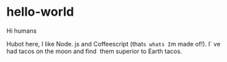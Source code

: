 # hello-world

Hi humans

Hubot here, I like Node. js and Coffeescript (that`s whats I`m made of!).
I` ve had tacos on the moon and find  them superior to Earth tacos.



